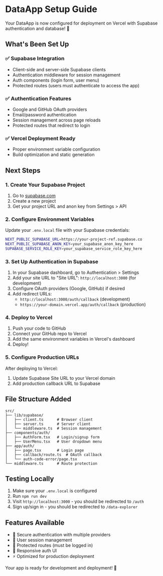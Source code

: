 # DataApp Setup Guide

Your DataApp is now configured for deployment on Vercel with Supabase authentication and database! 🎉

## What's Been Set Up

### ✅ Supabase Integration
- Client-side and server-side Supabase clients
- Authentication middleware for session management
- Auth components (login form, user menu)
- Protected routes (users must authenticate to access the app)

### ✅ Authentication Features
- Google and GitHub OAuth providers
- Email/password authentication
- Session management across page reloads
- Protected routes that redirect to login

### ✅ Vercel Deployment Ready
- Proper environment variable configuration
- Build optimization and static generation

## Next Steps

### 1. Create Your Supabase Project
1. Go to [supabase.com](https://supabase.com)
2. Create a new project
3. Get your project URL and anon key from Settings > API

### 2. Configure Environment Variables
Update your `.env.local` file with your Supabase credentials:
```bash
NEXT_PUBLIC_SUPABASE_URL=https://your-project-ref.supabase.co
NEXT_PUBLIC_SUPABASE_ANON_KEY=your_supabase_anon_key_here
SUPABASE_SERVICE_ROLE_KEY=your_supabase_service_role_key_here
```

### 3. Set Up Authentication in Supabase
1. In your Supabase dashboard, go to Authentication > Settings
2. Add your site URL to "Site URL": `http://localhost:3000` (for development)
3. Configure OAuth providers (Google, GitHub) if desired
4. Add redirect URLs:
   - `http://localhost:3000/auth/callback` (development)
   - `https://your-domain.vercel.app/auth/callback` (production)

### 4. Deploy to Vercel
1. Push your code to GitHub
2. Connect your GitHub repo to Vercel
3. Add the same environment variables in Vercel's dashboard
4. Deploy!

### 5. Configure Production URLs
After deploying to Vercel:
1. Update Supabase Site URL to your Vercel domain
2. Add production callback URL to Supabase

## File Structure Added
```
src/
├── lib/supabase/
│   ├── client.ts      # Browser client
│   ├── server.ts      # Server client
│   └── middleware.ts  # Session management
├── components/auth/
│   ├── AuthForm.tsx   # Login/signup form
│   ├── UserMenu.tsx   # User dropdown menu
├── app/auth/
│   ├── page.tsx       # Login page
│   ├── callback/route.ts  # OAuth callback
│   └── auth-code-error/page.tsx
└── middleware.ts      # Route protection
```

## Testing Locally
1. Make sure your `.env.local` is configured
2. Run `npm run dev`
3. Visit `http://localhost:3000` - you should be redirected to `/auth`
4. Sign up/sign in - you should be redirected to `/data-explorer`

## Features Available
- 🔐 Secure authentication with multiple providers
- 👤 User session management
- 🚫 Protected routes (must be logged in)
- 📱 Responsive auth UI
- ⚡ Optimized for production deployment

Your app is ready for development and deployment! 🚀